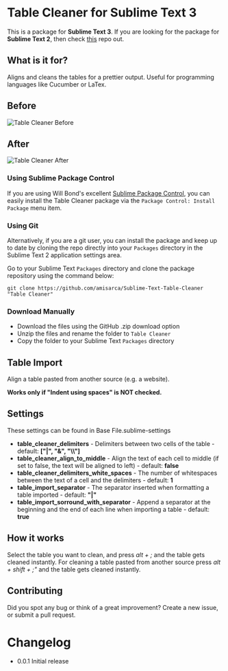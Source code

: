 # Table Cleaner for Sublime Text 3

This is a package for **Sublime Text 3**. If you are looking for the package for **Sublime Text 2**, then check [this](https://github.com/amisarca/Sublime-Text-2-Table-Cleaner) repo out.


## What is it for?

Aligns and cleans the tables for a prettier output. Useful for programming languages like Cucumber or LaTex.

## Before

![Table Cleaner Before](https://dl.dropbox.com/u/8314245/TableCleanerBefore.png)

## After

![Table Cleaner After](https://dl.dropbox.com/u/8314245/TableCleanerAfter.png)

### Using Sublime Package Control

If you are using Will Bond's excellent [Sublime Package Control](http://wbond.net/sublime_packages/package_control), you can easily install the Table Cleaner package via the `Package Control: Install Package` menu item.

### Using Git

Alternatively, if you are a git user, you can install the package and keep up to date by cloning the repo directly into your `Packages` directory in the Sublime Text 2 application settings area.

Go to your Sublime Text `Packages` directory and clone the package repository using the command below:

    git clone https://github.com/amisarca/Sublime-Text-Table-Cleaner "Table Cleaner"

### Download Manually

* Download the files using the GitHub .zip download option
* Unzip the files and rename the folder to `Table Cleaner`
* Copy the folder to your Sublime Text `Packages` directory

## Table Import

Align a table pasted from another source (e.g. a website).

**Works only if "Indent using spaces" is NOT checked.**

## Settings
These settings can be found in Base File.sublime-settings
- **table_cleaner_delimiters** - Delimiters between two cells of the table - default: **["|", "&", "\\\\"]**
- **table_cleaner_align_to_middle** - Align the text of each cell to middle (if set to false, the text will be aligned to left) - default: **false**
- **table_cleaner_delimiters_white_spaces** - The number of whitespaces between the text of a cell and the delimiters - default: **1**
- **table_import_separator** - The separator inserted when formatting a table imported - default: **"|"**
- **table_import_sorround_with_separator** - Append a separator at the beginning and the end of each line when importing a table - default: **true**

## How it works
Select the table you want to clean, and press *alt + ;* and the table gets cleaned instantly.
For cleaning a table pasted from another source press *alt + shift + ;"* and the table gets cleaned instantly.

## Contributing
Did you spot any bug or think of a great improvement? Create a new issue, or submit a pull request.

# Changelog
- 0.0.1 Initial release
